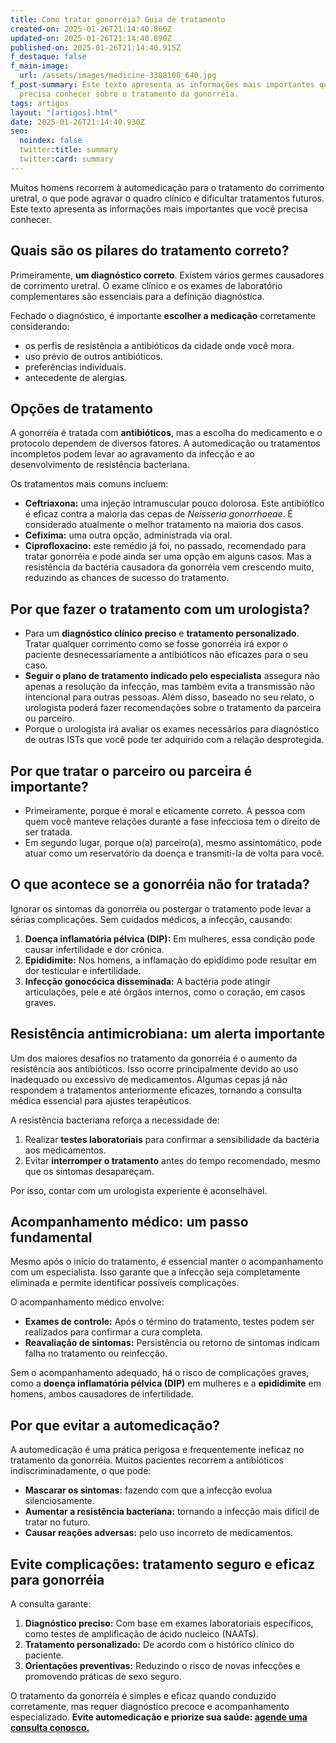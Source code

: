 ```yaml
---
title: Como tratar gonorréia? Guia de tratamento
created-on: 2025-01-26T21:14:40.866Z
updated-on: 2025-01-26T21:14:40.890Z
published-on: 2025-01-26T21:14:40.915Z
f_destaque: false
f_main-image:
  url: /assets/images/medicine-3308108_640.jpg
f_post-summary: Este texto apresenta as informações mais importantes que você
  precisa conhecer sobre o tratamento da gonorréia.
tags: artigos
layout: "[artigos].html"
date: 2025-01-26T21:14:40.930Z
seo:
  noindex: false
  twitter:title: summary
  twitter:card: summary
---
```

Muitos homens recorrem à automedicação para o tratamento do corrimento uretral, o que pode agravar o quadro clínico e dificultar tratamentos futuros. Este texto apresenta as informações mais importantes que você precisa conhecer.

## Quais são os pilares do tratamento correto?

Primeiramente, **um diagnóstico correto**. Existem vários germes causadores de corrimento uretral. O exame clínico e os exames de laboratório complementares são essenciais para a definição diagnóstica.

Fechado o diagnóstico, é importante **escolher a medicação** corretamente considerando:

* os perfis de resistência a antibióticos da cidade onde você mora.
* uso prévio de outros antibióticos.
* preferências individuais.
* antecedente de alergias.

## **Opções de tratamento**

A gonorréia é tratada com **antibióticos**, mas a escolha do medicamento e o protocolo dependem de diversos fatores. A automedicação ou tratamentos incompletos podem levar ao agravamento da infecção e ao desenvolvimento de resistência bacteriana.

Os tratamentos mais comuns incluem:

* **Ceftriaxona:** uma injeção intramuscular pouco dolorosa. Este antibiótico é eficaz contra a maioria das cepas de *Neisseria gonorrhoeae*. É considerado atualmente o melhor tratamento na maioria dos casos.
* **Cefixima:** uma outra opção, administrada via oral.
* **Ciprofloxacino:** este remédio já foi, no passado, recomendado para tratar gonorréia e pode ainda ser uma opção em alguns casos. Mas a resistência da bactéria causadora da gonorréia vem crescendo muito, reduzindo as chances de sucesso do tratamento.

## Por que fazer o tratamento com um urologista?

* Para um **diagnóstico clínico preciso** e **tratamento personalizado**. Tratar qualquer corrimento como se fosse gonorréia irá expor o paciente desnecessariamente a antibióticos não eficazes para o seu caso.
* **Seguir o plano de tratamento indicado pelo especialista** assegura não apenas a resolução da infecção, mas também evita a transmissão não intencional para outras pessoas. Além disso, baseado no seu relato, o urologista poderá fazer recomendações sobre o tratamento da parceira ou parceiro.
* Porque o urologista irá avaliar os exames necessários para diagnóstico de outras ISTs que você pode ter adquirido com a relação desprotegida.

## Por que tratar o parceiro ou parceira é importante?

* Primeiramente, porque é moral e eticamente correto. A pessoa com quem você manteve relações durante a fase infecciosa tem o direito de ser tratada.
* Em segundo lugar, porque o(a) parceiro(a), mesmo assintomático, pode atuar como um reservatório da doença e transmiti-la de volta para você.

## O que acontece se a gonorréia não for tratada?

Ignorar os sintomas da gonorréia ou postergar o tratamento pode levar a sérias complicações. Sem cuidados médicos, a infecção, causando:

1. **Doença inflamatória pélvica (DIP):** Em mulheres, essa condição pode causar infertilidade e dor crônica.
2. **Epididimite:** Nos homens, a inflamação do epidídimo pode resultar em dor testicular e infertilidade.
3. **Infecção gonocócica disseminada:** A bactéria pode atingir articulações, pele e até órgãos internos, como o coração, em casos graves.

## Resistência antimicrobiana: um alerta importante

Um dos maiores desafios no tratamento da gonorréia é o aumento da resistência aos antibióticos. Isso ocorre principalmente devido ao uso inadequado ou excessivo de medicamentos. Algumas cepas já não respondem a tratamentos anteriormente eficazes, tornando a consulta médica essencial para ajustes terapêuticos.

A resistência bacteriana reforça a necessidade de:

1. Realizar **testes laboratoriais** para confirmar a sensibilidade da bactéria aos medicamentos.
2. Evitar **interromper o tratamento** antes do tempo recomendado, mesmo que os sintomas desapareçam.

Por isso, contar com um urologista experiente é aconselhável.

## Acompanhamento médico: um passo fundamental

Mesmo após o início do tratamento, é essencial manter o acompanhamento com um especialista. Isso garante que a infecção seja completamente eliminada e permite identificar possíveis complicações.

O acompanhamento médico envolve:

* **Exames de controle:** Após o término do tratamento, testes podem ser realizados para confirmar a cura completa.
* **Reavaliação de sintomas:** Persistência ou retorno de sintomas indicam falha no tratamento ou reinfecção.

Sem o acompanhamento adequado, há o risco de complicações graves, como a **doença inflamatória pélvica (DIP)** em mulheres e a **epididimite** em homens, ambos causadores de infertilidade.

## Por que evitar a automedicação?

A automedicação é uma prática perigosa e frequentemente ineficaz no tratamento da gonorréia. Muitos pacientes recorrem a antibióticos indiscriminadamente, o que pode:

* **Mascarar os sintomas:** fazendo com que a infecção evolua silenciosamente.
* **Aumentar a resistência bacteriana:** tornando a infecção mais difícil de tratar no futuro.
* **Causar reações adversas:** pelo uso incorreto de medicamentos.

## Evite complicações: tratamento seguro e eficaz para gonorréia 

A consulta garante:

1. **Diagnóstico preciso:** Com base em exames laboratoriais específicos, como testes de amplificação de ácido nucleico (NAATs).
2. **Tratamento personalizado:** De acordo com o histórico clínico do paciente.
3. **Orientações preventivas:** Reduzindo o risco de novas infecções e promovendo práticas de sexo seguro.

O tratamento da gonorréia é simples e eficaz quando conduzido corretamente, mas requer diagnóstico precoce e acompanhamento especializado. **Evite automedicação e priorize sua saúde: [agende uma consulta conosco.](https://api.whatsapp.com/send?phone=5592981270310)**